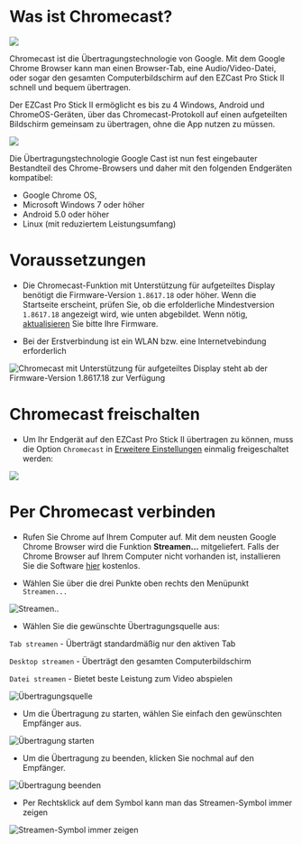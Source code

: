 # Was ist Chromecast?

![](/images/Chromecast_logo.png)

Chromecast ist die Übertragungstechnologie von Google. Mit dem Google Chrome Browser kann man einen Browser-Tab, eine Audio/Video-Datei, oder sogar den gesamten Computerbildschirm auf den EZCast Pro Stick II schnell und bequem übertragen. 

Der EZCast Pro Stick II ermöglicht es bis zu 4 Windows, Android und ChromeOS-Geräten, über das Chromecast-Protokoll auf einen aufgeteilten Bildschirm gemeinsam zu übertragen, ohne die App nutzen zu müssen.

![](/images/Chrome_select_stream.jpg)

Die Übertragungstechnologie Google Cast ist nun fest eingebauter Bestandteil des Chrome-Browsers und daher mit den folgenden Endgeräten kompatibel: 

* Google Chrome OS,
* Microsoft Windows 7 oder höher
* Android 5.0 oder höher
* Linux (mit reduziertem Leistungsumfang)

# Voraussetzungen

* Die Chromecast-Funktion mit Unterstützung für aufgeteiltes Display benötigt die Firmware-Version `1.8617.18` oder höher. Wenn die Startseite erscheint, prüfen Sie, ob die erfolderliche Mindestversion `1.8617.18` angezeigt wird, wie unten abgebildet. Wenn nötig,  [aktualisieren](firmware-upgrade.md) Sie bitte Ihre Firmware.

* Bei der Erstverbindung ist ein WLAN bzw. eine Internetvebindung erforderlich

![Chromecast mit Unterstützung für aufgeteiltes Display steht ab der Firmware-Version 1.8617.18 zur Verfügung](/images/ProIIStick_Firmware-Version.1.8617.18.png)

# Chromecast freischalten

* Um Ihr Endgerät auf den EZCast Pro Stick II übertragen zu können, muss die Option `Chromecast` in [Erweitere Einstellungen](adv.settings.md#Chromecast) einmalig freigeschaltet werden:

![](/images/Chromecast-support.png)

# Per Chromecast verbinden

* Rufen Sie Chrome auf Ihrem Computer auf. Mit dem neusten Google Chrome Browser wird die Funktion **Streamen...** mitgeliefert. Falls der Chrome Browser auf Ihrem Computer nicht vorhanden ist, installieren Sie die Software [hier](http://google.de/chrome) kostenlos.

* Wählen Sie über die drei Punkte oben rechts den Menüpunkt `Streamen...`

![Streamen..](/images/Chrome_stream.jpg)

* Wählen Sie die gewünschte Übertragungsquelle aus:

`Tab streamen` - Überträgt standardmäßig nur den aktiven Tab

`Desktop streamen` - Überträgt den gesamten Computerbildschirm 

`Datei streamen` - Bietet beste Leistung zum Video abspielen

![Übertragungsquelle](/images/Chrome_select_stream2.jpg)

* Um die Übertragung zu starten, wählen Sie einfach den gewünschten Empfänger aus.

![Übertragung starten](/images/Chrome_start_stream.jpg)

* Um die Übertragung zu beenden, klicken Sie nochmal auf den Empfänger.

![Übertragung beenden](/images/end_stream.jpg)

* Per Rechtsklick auf dem Symbol kann man das Streamen-Symbol immer zeigen

![Streamen-Symbol immer zeigen](/images/Always_show_icon.jpg)